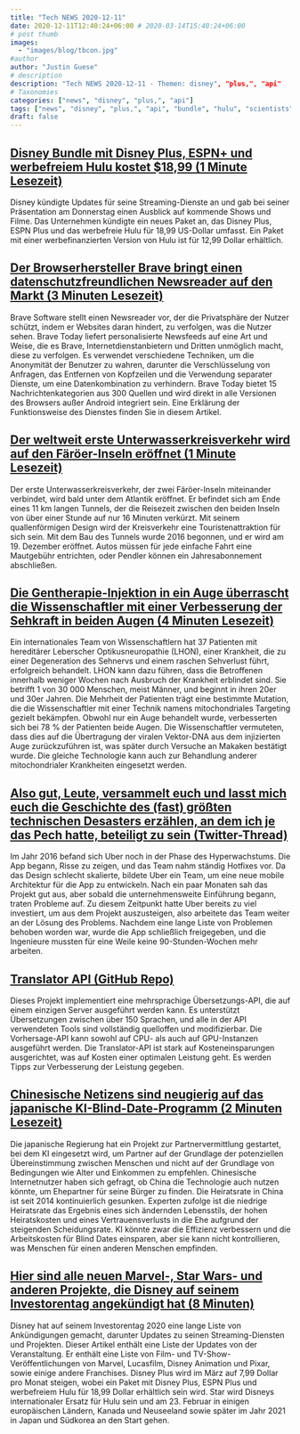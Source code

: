 ```yaml
---
title: "Tech NEWS 2020-12-11"
date: 2020-12-11T12:40:24+06:00 # 2020-03-14T15:40:24+06:00
# post thumb
images:
  - "images/blog/tbcon.jpg"
#author
author: "Justin Guese"
# description
description: "Tech NEWS 2020-12-11 - Themen: disney", "plus,", "api"
# Taxonomies
categories: ["news", "disney", "plus,", "api"]
tags: ["news", "disney", "plus,", "api", "bundle", "hulu", "scientists"]
draft: false
---
```


## [Disney Bundle mit Disney Plus, ESPN+ und werbefreiem Hulu kostet $18,99 (1 Minute Lesezeit)](https://www.cnet.com/news/disney-bundle-with-disney-plus-espn-and-ad-free-hulu-is-18-99//1/01000176517c7b6c-8815d903-94c9-4610-a0eb-832d355cbe14-000000/sjDo4V1u_kK5MKngIFM7YCydRw4AdktojOyWDheGgsI=171)

 Disney kündigte Updates für seine Streaming-Dienste an und gab bei seiner Präsentation am Donnerstag einen Ausblick auf kommende Shows und Filme. Das Unternehmen kündigte ein neues Paket an, das Disney Plus, ESPN Plus und das werbefreie Hulu für 18,99 US-Dollar umfasst. Ein Paket mit einer werbefinanzierten Version von Hulu ist für 12,99 Dollar erhältlich.

## [Der Browserhersteller Brave bringt einen datenschutzfreundlichen Newsreader auf den Markt (3 Minuten Lesezeit)](https://arstechnica.com/information-technology/2020/12/brave-browser-maker-launches-privacy-friendly-news-reader//1/01000176517c7b6c-8815d903-94c9-4610-a0eb-832d355cbe14-000000/-wLLm2_zDYfUaHRSl8n28zM2mYpxELz6IKcP1XkrufQ=171)

 Brave Software stellt einen Newsreader vor, der die Privatsphäre der Nutzer schützt, indem er Websites daran hindert, zu verfolgen, was die Nutzer sehen. Brave Today liefert personalisierte Newsfeeds auf eine Art und Weise, die es Brave, Internetdienstanbietern und Dritten unmöglich macht, diese zu verfolgen. Es verwendet verschiedene Techniken, um die Anonymität der Benutzer zu wahren, darunter die Verschlüsselung von Anfragen, das Entfernen von Kopfzeilen und die Verwendung separater Dienste, um eine Datenkombination zu verhindern. Brave Today bietet 15 Nachrichtenkategorien aus 300 Quellen und wird direkt in alle Versionen des Browsers außer Android integriert sein. Eine Erklärung der Funktionsweise des Dienstes finden Sie in diesem Artikel.

## [Der weltweit erste Unterwasserkreisverkehr wird auf den Färöer-Inseln eröffnet (1 Minute Lesezeit)](https://www.lonelyplanet.com/articles/faroe-islands-underwater-roundabout/1/01000176517c7b6c-8815d903-94c9-4610-a0eb-832d355cbe14-000000/D75tOs2YSpZ3s6aZRYcSW9qx0Cq3Kno8WOb1EsyzIq4=171)

 Der erste Unterwasserkreisverkehr, der zwei Färöer-Inseln miteinander verbindet, wird bald unter dem Atlantik eröffnet. Er befindet sich am Ende eines 11 km langen Tunnels, der die Reisezeit zwischen den beiden Inseln von über einer Stunde auf nur 16 Minuten verkürzt. Mit seinem quallenförmigen Design wird der Kreisverkehr eine Touristenattraktion für sich sein. Mit dem Bau des Tunnels wurde 2016 begonnen, und er wird am 19. Dezember eröffnet. Autos müssen für jede einfache Fahrt eine Mautgebühr entrichten, oder Pendler können ein Jahresabonnement abschließen.

## [Die Gentherapie-Injektion in ein Auge überrascht die Wissenschaftler mit einer Verbesserung der Sehkraft in beiden Augen (4 Minuten Lesezeit)](https://www.cam.ac.uk/research/news/gene-therapy-injection-in-one-eye-surprises-scientists-by-improving-vision-in-both/1/01000176517c7b6c-8815d903-94c9-4610-a0eb-832d355cbe14-000000/RaN05XK_6ccX2tltoWYZbFpQyOtYPQlMs9uyBxNaedE=171)

 Ein internationales Team von Wissenschaftlern hat 37 Patienten mit hereditärer Leberscher Optikusneuropathie (LHON), einer Krankheit, die zu einer Degeneration des Sehnervs und einem raschen Sehverlust führt, erfolgreich behandelt. LHON kann dazu führen, dass die Betroffenen innerhalb weniger Wochen nach Ausbruch der Krankheit erblindet sind. Sie betrifft 1 von 30 000 Menschen, meist Männer, und beginnt in ihren 20er und 30er Jahren. Die Mehrheit der Patienten trägt eine bestimmte Mutation, die die Wissenschaftler mit einer Technik namens mitochondriales Targeting gezielt bekämpfen. Obwohl nur ein Auge behandelt wurde, verbesserten sich bei 78 % der Patienten beide Augen. Die Wissenschaftler vermuteten, dass dies auf die Übertragung der viralen Vektor-DNA aus dem injizierten Auge zurückzuführen ist, was später durch Versuche an Makaken bestätigt wurde. Die gleiche Technologie kann auch zur Behandlung anderer mitochondrialer Krankheiten eingesetzt werden.

## [Also gut, Leute, versammelt euch und lasst mich euch die Geschichte des (fast) größten technischen Desasters erzählen, an dem ich je das Pech hatte, beteiligt zu sein (Twitter-Thread)](https://twitter.com/StanTwinB/status/1336890442768547845/1/01000176517c7b6c-8815d903-94c9-4610-a0eb-832d355cbe14-000000/2sv4KzUu70krU5s_28HOL-olttitOrim1-sieofxgMA=171)

 Im Jahr 2016 befand sich Uber noch in der Phase des Hyperwachstums. Die App begann, Risse zu zeigen, und das Team nahm ständig Hotfixes vor. Da das Design schlecht skalierte, bildete Uber ein Team, um eine neue mobile Architektur für die App zu entwickeln. Nach ein paar Monaten sah das Projekt gut aus, aber sobald die unternehmensweite Einführung begann, traten Probleme auf. Zu diesem Zeitpunkt hatte Uber bereits zu viel investiert, um aus dem Projekt auszusteigen, also arbeitete das Team weiter an der Lösung des Problems. Nachdem eine lange Liste von Problemen behoben worden war, wurde die App schließlich freigegeben, und die Ingenieure mussten für eine Weile keine 90-Stunden-Wochen mehr arbeiten.

## [Translator API (GitHub Repo)](https://github.com/cortexlabs/cortex/tree/translator-example/examples/model-caching/python/translator/1/01000176517c7b6c-8815d903-94c9-4610-a0eb-832d355cbe14-000000/_y5ugT-jItacFuSCXY73eBGzkj_wfZEVgDUJwpcts6A=171)

 Dieses Projekt implementiert eine mehrsprachige Übersetzungs-API, die auf einem einzigen Server ausgeführt werden kann. Es unterstützt Übersetzungen zwischen über 150 Sprachen, und alle in der API verwendeten Tools sind vollständig quelloffen und modifizierbar. Die Vorhersage-API kann sowohl auf CPU- als auch auf GPU-Instanzen ausgeführt werden. Die Translator-API ist stark auf Kosteneinsparungen ausgerichtet, was auf Kosten einer optimalen Leistung geht. Es werden Tipps zur Verbesserung der Leistung gegeben.

## [Chinesische Netizens sind neugierig auf das japanische KI-Blind-Date-Programm (2 Minuten Lesezeit)](https://www.globaltimes.cn/content/1209370.shtml/1/01000176517c7b6c-8815d903-94c9-4610-a0eb-832d355cbe14-000000/ggGFdEapl2NKR-7AZh-sqMQStwbEair9RyIIUNOz924=171)

 Die japanische Regierung hat ein Projekt zur Partnervermittlung gestartet, bei dem KI eingesetzt wird, um Partner auf der Grundlage der potenziellen Übereinstimmung zwischen Menschen und nicht auf der Grundlage von Bedingungen wie Alter und Einkommen zu empfehlen. Chinesische Internetnutzer haben sich gefragt, ob China die Technologie auch nutzen könnte, um Ehepartner für seine Bürger zu finden. Die Heiratsrate in China ist seit 2014 kontinuierlich gesunken. Experten zufolge ist die niedrige Heiratsrate das Ergebnis eines sich ändernden Lebensstils, der hohen Heiratskosten und eines Vertrauensverlusts in die Ehe aufgrund der steigenden Scheidungsrate. KI könnte zwar die Effizienz verbessern und die Arbeitskosten für Blind Dates einsparen, aber sie kann nicht kontrollieren, was Menschen für einen anderen Menschen empfinden.

## [Hier sind alle neuen Marvel-, Star Wars- und anderen Projekte, die Disney auf seinem Investorentag angekündigt hat (8 Minuten)](https://www.theverge.com/2020/12/10/22167976/disney-investor-day-2020-biggest-announcements-plus-marvel-star-wars-pixar-animation/1/01000176517c7b6c-8815d903-94c9-4610-a0eb-832d355cbe14-000000/HGsPsY_cQd3cWeQ62GSKdkG6PIOl1LVDhsqM3M7GFYQ=171)

 Disney hat auf seinem Investorentag 2020 eine lange Liste von Ankündigungen gemacht, darunter Updates zu seinen Streaming-Diensten und Projekten. Dieser Artikel enthält eine Liste der Updates von der Veranstaltung. Er enthält eine Liste von Film- und TV-Show-Veröffentlichungen von Marvel, Lucasfilm, Disney Animation und Pixar, sowie einige andere Franchises. Disney Plus wird im März auf 7,99 Dollar pro Monat steigen, wobei ein Paket mit Disney Plus, ESPN Plus und werbefreiem Hulu für 18,99 Dollar erhältlich sein wird. Star wird Disneys internationaler Ersatz für Hulu sein und am 23. Februar in einigen europäischen Ländern, Kanada und Neuseeland sowie später im Jahr 2021 in Japan und Südkorea an den Start gehen.

